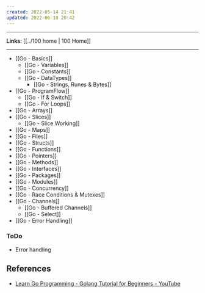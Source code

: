 ```yaml
---
created: 2022-05-14 21:41
updated: 2022-06-18 20:42
---
```

---
**Links**: [[../100 home | 100 Home]]

---
- [[Go - Basics]]
	- [[Go - Variables]]
	- [[Go - Constants]]
	- [[Go - DataTypes]]
		- [[Go - Strings, Runes & Bytes]]
- [[Go - ProgramFlow]]
	- [[Go - If & Switch]]
	- [[Go - For Loops]]
- [[Go - Arrays]]
- [[Go - Slices]]
	- [[Go - Slice Working]]
- [[Go - Maps]]
- [[Go - Files]]
- [[Go - Structs]]
- [[Go - Functions]]
- [[Go - Pointers]]
- [[Go - Methods]]
- [[Go - Interfaces]]
- [[Go - Packages]]
- [[Go - Modules]]
- [[Go - Concurrency]]
- [[Go - Race Conditions & Mutexes]]
- [[Go - Channels]]
	- [[Go - Buffered Channels]]
	- [[Go - Select]]
- [[Go - Error Handling]]

### ToDo
- Error handling 

## References
- [Learn Go Programming - Golang Tutorial for Beginners - YouTube](https://www.youtube.com/watch?v=YS4e4q9oBaU)